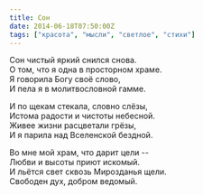 ```yaml
---
title: Сон
date: 2014-06-18T07:50:00Z
tags: ["красота", "мысли", "светлое", "стихи"]
---
```


Сон чистый яркий снился снова.  
О том, что я одна в просторном храме.  
Я говорила Богу своё слово,  
И пела я в молитвословной гамме.

И по щекам стекала, словно слёзы,  
Истома радости и чистоты небесной.  
Живее жизни расцветали грёзы,  
И я парила над Вселенской бездной.

Во мне мой храм, что дарит цели --  
Любви и высоты приют искомый.  
И льётся свет сквозь Мирозданья щели.  
Свободен дух, добром ведомый.  
